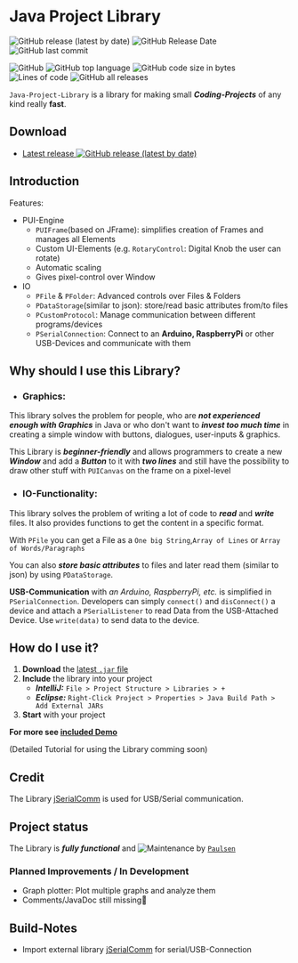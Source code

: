 
# Java Project Library

![GitHub release (latest by date)](https://img.shields.io/github/v/release/realPaulsen/Java-Project-Library?label=version)
![GitHub Release Date](https://img.shields.io/github/release-date/realPaulsen/Java-Project-Library?label=last%20RELEASE)
![GitHub last commit](https://img.shields.io/github/last-commit/realPaulsen/Java-Project-Library?label=last%20COMMIT)

![GitHub](https://img.shields.io/github/license/realPaulsen/Java-Project-Library)
![GitHub top language](https://img.shields.io/github/languages/top/realPaulsen/Java-Project-Library)
![GitHub code size in bytes](https://img.shields.io/github/languages/code-size/realPaulsen/Java-Project-Library)
![Lines of code](https://img.shields.io/tokei/lines/github/realPaulsen/Java-Project-Library)
![GitHub all releases](https://img.shields.io/github/downloads/realPaulsen/Java-Project-Library/total)

`Java-Project-Library` is a library for making small ***Coding-Projects*** of any kind really **fast**.

## Download

<!--  TODO: Update D-Link after every new Release  -->
- [Latest release ![GitHub release (latest by date) ](https://img.shields.io/github/v/release/realPaulsen/Java-Project-Library)](https://github.com/realPaulsen/Java-Project-Library/releases)

## Introduction

Features:
- PUI-Engine
  - `PUIFrame`(based on JFrame): simplifies creation of Frames and manages all Elements
  - Custom UI-Elements (e.g. `RotaryControl`: Digital Knob the user can rotate)
  - Automatic scaling
  - Gives pixel-control over Window
- IO
  - `PFile` & `PFolder`: Advanced controls over Files & Folders
  - `PDataStorage`(similar to json): store/read basic attributes from/to files
  - `PCustomProtocol`: Manage communication between different programs/devices 
  - `PSerialConnection`: Connect to an **Arduino, RaspberryPi** or other USB-Devices and communicate with them

## Why should I use this Library?

- ### Graphics:

This library solves the problem for people, who are ***not experienced enough with Graphics*** in Java
or who don't want to ***invest too much time*** in creating a simple window with buttons, dialogues, user-inputs & graphics.

This Library is ***beginner-friendly*** and allows programmers to create a new ***Window*** and add a ***Button***
to it with ***two lines*** and still have the possibility to draw other stuff with `PUICanvas` on the frame on a pixel-level
 
- ### IO-Functionality:

This library solves the problem of writing a lot of code to ***read*** and ***write*** files. It also provides functions
to get the content in a specific format.

With `PFile` you can get a File as a `One big String`,`Array of Lines` or `Array of Words/Paragraphs`

You can also ***store basic attributes*** to files and later read them (similar to json) by using `PDataStorage`.

**USB-Communication** with *an Arduino, RaspberryPi, etc.* is simplified in `PSerialConnection`.
Developers can simply `connect()` and `disConnect()` a device and attach a `PSerialListener` to read Data from the USB-Attached Device. Use `write(data)` to send data to the device.

## How do I use it?

1. **Download** the [latest `.jar` file](#downloads)
2. **Include** the library into your project
   - ***IntelliJ:*** `File > Project Structure > Libraries > +`
   - ***Eclipse:*** `Right-Click Project > Properties > Java Build Path > Add External JARs`
3. **Start** with your project

**For more see [included Demo](https://github.com/realPaulsen/Java-Project-Library/blob/main/src/com/paulsen/demo/Demo.java)**

(Detailed Tutorial for using the Library comming soon)

## Credit
The Library [jSerialComm](https://github.com/Fazecast/jSerialComm) is used for USB/Serial communication.

## Project status

The Library is ***fully functional*** and ![Maintenance](https://img.shields.io/maintenance/yes/2021)
by [`Paulsen`](https://github.com/realPaulsen)

### Planned Improvements / In Development

- Graph plotter: Plot multiple graphs and analyze them
- Comments/JavaDoc still missing😬

## Build-Notes
* Import external library [jSerialComm](https://github.com/Fazecast/jSerialComm) for serial/USB-Connection

